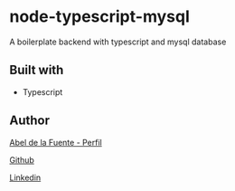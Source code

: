 # node-typescript-mysql

A boilerplate backend with typescript and mysql database

## Built with

- Typescript

## Author

[Abel de la Fuente - Perfil](https://abelfubu.github.io/abelfubu/)

[Github](https://github.com/abelfubu)

[Linkedin](https://www.linkedin.com/in/abel-de-la-fuente-53b0291aa/)

